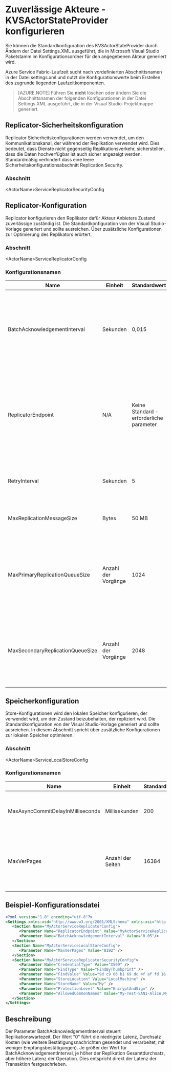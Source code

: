 <properties
   pageTitle="Übersicht über die Konfiguration von Azure Service Fabric zuverlässige Akteure KVSActorStateProvider | Microsoft Azure"
   description="Informationen Sie zur Konfiguration von Azure Service Fabric statusbehafteten Akteure vom Typ KVSActorStateProvider."
   services="Service-Fabric"
   documentationCenter=".net"
   authors="sumukhs"
   manager="timlt"
   editor=""/>

<tags
   ms.service="Service-Fabric"
   ms.devlang="dotnet"
   ms.topic="article"
   ms.tgt_pltfrm="NA"
   ms.workload="NA"
   ms.date="09/20/2016"
   ms.author="sumukhs"/>

# <a name="configuring-reliable-actors--kvsactorstateprovider"></a>Zuverlässige Akteure - KVSActorStateProvider konfigurieren
Sie können die Standardkonfiguration des KVSActorStateProvider durch Ändern der Datei Settings.XML ausgeführt, die in Microsoft Visual Studio Paketstamm im Konfigurationsordner für den angegebenen Akteur generiert wird.

Azure Service Fabric-Laufzeit sucht nach vordefinierten Abschnittsnamen in der Datei settings.xml und nutzt die Konfigurationswerte beim Erstellen des zugrunde liegenden Laufzeitkomponenten.

>[AZURE.NOTE] Führen Sie **nicht** löschen oder ändern Sie die Abschnittsnamen der folgenden Konfigurationen in der Datei Settings.XML ausgeführt, die in der Visual Studio-Projektmappe generiert.

## <a name="replicator-security-configuration"></a>Replicator-Sicherheitskonfiguration
Replicator Sicherheitskonfigurationen werden verwendet, um den Kommunikationskanal, der während der Replikation verwendet wird. Dies bedeutet, dass Dienste nicht gegenseitig Replikationsverkehr, sicherstellen, dass die Daten hochverfügbar ist auch sicher angezeigt werden.
Standardmäßig verhindert dass eine leere Sicherheitskonfigurationsabschnitt Replication Security.

### <a name="section-name"></a>Abschnitt
&lt;ActorName&gt;ServiceReplicatorSecurityConfig

## <a name="replicator-configuration"></a>Replicator-Konfiguration
Replicator konfigurieren den Replikator dafür Akteur Anbieters Zustand zuverlässige zuständig ist.
Die Standardkonfiguration von der Visual Studio-Vorlage generiert und sollte ausreichen. Über zusätzliche Konfigurationen zur Optimierung des Replikators erörtert.

### <a name="section-name"></a>Abschnitt
&lt;ActorName&gt;ServiceReplicatorConfig

### <a name="configuration-names"></a>Konfigurationsnamen

|Name|Einheit|Standardwert|Beschreibung|
|----|----|-------------|-------|
|BatchAcknowledgementInterval|Sekunden|0,015|Zeitraum für die Replicator am sekundären wartet nach Erhalt einen Vorgang vor dem Senden an einen primären. Andere Empfangsbestätigungen für Vorgänge innerhalb dieses Intervalls gesendet werden, werden als eine Antwort gesendet.|
|ReplicatorEndpoint|N/A|Keine Standard - erforderliche parameter|IP-Adresse und Port Replicator primäre/sekundäre mit der Kommunikation mit anderen Replikatoren im Replikat festlegen. Dies sollte einen Ressource TCP-Endpunkt in das Manifest verweisen. Erhalten [Service Manifestressourcen](service-fabric-service-manifest-resources.md) mehr zum Definieren von Ressourcen in das Manifest. |
|RetryInterval|Sekunden|5|Zeitraum, nach dem der Replikator eine Nachricht erneut überträgt erhält er keine Bestätigung für einen Vorgang.|
|MaxReplicationMessageSize|Bytes|50 MB|Maximale Größe der Replikationsdaten in einer einzelnen Nachricht übertragen werden können.|
|MaxPrimaryReplicationQueueSize|Anzahl der Vorgänge|1024|Maximale Anzahl von Vorgängen in der primären Warteschlange. Ein Vorgang ist frei, nach dem primäre Replicator von sekundären Replikatoren eine Bestätigung erhält. Dieser Wert muss größer als 64 und eine Potenz von 2 sein.|
|MaxSecondaryReplicationQueueSize|Anzahl der Vorgänge|2048|Maximale Anzahl von Vorgängen in der sekundären Warteschlange. Ein Vorgang ist frei nach Zustand durch Persistenz hoch verfügbar zu machen. Dieser Wert muss größer als 64 und eine Potenz von 2 sein.|

## <a name="store-configuration"></a>Speicherkonfiguration
Store-Konfigurationen wird den lokalen Speicher konfigurieren, der verwendet wird, um den Zustand beizubehalten, der repliziert wird.
Die Standardkonfiguration von der Visual Studio-Vorlage generiert und sollte ausreichen. In diesem Abschnitt spricht über zusätzliche Konfigurationen zur lokalen Speicher optimieren.

### <a name="section-name"></a>Abschnitt
&lt;ActorName&gt;ServiceLocalStoreConfig

### <a name="configuration-names"></a>Konfigurationsnamen

|Name|Einheit|Standardwert|Beschreibung|
|----|----|-------------|-------|
|MaxAsyncCommitDelayInMilliseconds|Millisekunden|200|Maximale Intervall permanenten lokalen Speicher Commits Batchverarbeitung festgelegt.|
|MaxVerPages|Anzahl der Seiten|16384|Die maximale Anzahl der Seiten in der lokalen Version speichern Datenbank. Bestimmt die maximale Anzahl von Transaktionen.|

## <a name="sample-configuration-file"></a>Beispiel-Konfigurationsdatei

```xml
<?xml version="1.0" encoding="utf-8"?>
<Settings xmlns:xsd="http://www.w3.org/2001/XMLSchema" xmlns:xsi="http://www.w3.org/2001/XMLSchema-instance" xmlns="http://schemas.microsoft.com/2011/01/fabric">
   <Section Name="MyActorServiceReplicatorConfig">
      <Parameter Name="ReplicatorEndpoint" Value="MyActorServiceReplicatorEndpoint" />
      <Parameter Name="BatchAcknowledgementInterval" Value="0.05"/>
   </Section>
   <Section Name="MyActorServiceLocalStoreConfig">
      <Parameter Name="MaxVerPages" Value="8192" />
   </Section>
   <Section Name="MyActorServiceReplicatorSecurityConfig">
      <Parameter Name="CredentialType" Value="X509" />
      <Parameter Name="FindType" Value="FindByThumbprint" />
      <Parameter Name="FindValue" Value="9d c9 06 b1 69 dc 4f af fd 16 97 ac 78 1e 80 67 90 74 9d 2f" />
      <Parameter Name="StoreLocation" Value="LocalMachine" />
      <Parameter Name="StoreName" Value="My" />
      <Parameter Name="ProtectionLevel" Value="EncryptAndSign" />
      <Parameter Name="AllowedCommonNames" Value="My-Test-SAN1-Alice,My-Test-SAN1-Bob" />
   </Section>
</Settings>
```
## <a name="remarks"></a>Beschreibung

Der Parameter BatchAcknowledgementInterval steuert Replikationswartezeit. Der Wert "0" führt die niedrigste Latenz, Durchsatz Kosten (wie weitere Bestätigungsnachrichten gesendet und verarbeitet, mit weniger Empfangsbestätigungen).
Je größer der Wert für BatchAcknowledgementInterval, je höher der Replikation Gesamtdurchsatz, aber höhere Latenz der Operation. Dies entspricht direkt der Latenz der Transaktion festgeschrieben.
